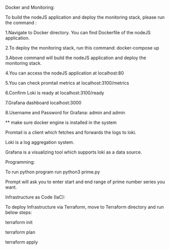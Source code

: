 Docker and Monitoring:

To build the nodeJS application and deploy the monitoring stack, please run the command : 

1.Navigate to Docker directory. You can find Dockerfile of the nodeJS application.

2.To deploy the monitoring stack, run this command: docker-compose up

3.Above command will build the nodeJS application and deploy the monitoring stack.

4.You can access the nodeJS application at localhost:80

5.You can check promtail metrics at localhost:3100/metrics

6.Confirm Loki is ready at localhost:3100/ready

7.Grafana dashboard localhost:3000

8.Username and Password for Grafana: admin and admin

** make sure docker engine is installed in the system

Promtail is a client which fetches and forwards the logs to loki.

Loki is a log aggregation system.

Grafana is a visualizing tool which supports loki as a data source.

Programming:

To run python program run python3 prime.py

Prompt will ask you to enter start and end range of prime number series you want.

Infrastructure as Code (IaC):

To deploy Infrastructure via Terraform, move to Terraform directory and run below steps:

terraform init

terraform plan

terraform apply 
